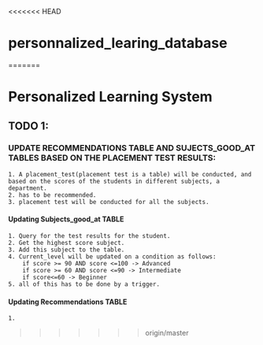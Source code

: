 <<<<<<< HEAD
# personnalized_learing_database
=======
# Personalized Learning System
## TODO 1:
### UPDATE RECOMMENDATIONS TABLE AND SUJECTS_GOOD_AT TABLES BASED ON THE PLACEMENT TEST RESULTS:
    1. A placement_test(placement test is a table) will be conducted, and based on the scores of the students in different subjects, a department.
    2. has to be recommended.
    3. placement test will be conducted for all the subjects.

#### Updating Subjects_good_at TABLE
    1. Query for the test results for the student.
    2. Get the highest score subject.
    3. Add this subject to the table. 
    4. Current_level will be updated on a condition as follows:
        if score >= 90 AND score <=100 -> Advanced
        if score >= 60 AND score <=90 -> Intermediate
        if score<=60 -> Beginner
    5. all of this has to be done by a trigger.
#### Updating  Recommendations TABLE
    1. 

>>>>>>> origin/master
